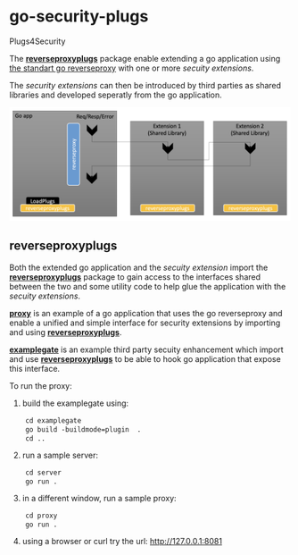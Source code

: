 # go-security-plugs
Plugs4Security

The [**reverseproxyplugs**](https://github.com/IBM/go-security-plugs/tree/main/reverseproxyplugs) package enable extending a go application using [the standart go reverseproxy](https://go.dev/src/net/http/httputil/reverseproxy.go) with one or more *secuity extensions*.

The *security extensions* can then be introduced by third parties as shared libraries and developed seperatly from the go application. 


![image](https://github.com/IBM/go-security-plugs/blob/main/rpplugs.png)


## reverseproxyplugs

Both the extended go application and the *secuity extension* import the [**reverseproxyplugs**](https://github.com/IBM/go-security-plugs/tree/main/reverseproxyplugs) package to gain access to the interfaces shared between the two and some utility code to help glue the application with the *secuity extensions*.

[**proxy**](https://github.com/IBM/go-security-plugs/tree/main/proxy) is an example of a go application that uses the go reverseproxy and enable a unified and simple interface for security extensions by importing and using [**reverseproxyplugs**](https://github.com/IBM/go-security-plugs/tree/main/reverseproxyplugs).

[**examplegate**](https://github.com/IBM/go-security-plugs/tree/main/examplegate) is an example third party secuity enhancement which import and use [**reverseproxyplugs**](https://github.com/IBM/go-security-plugs/tree/main/reverseproxyplugs) to be able to hook go application that expose this interface.


To run the proxy:

1. build the examplegate using:
```
    cd examplegate
    go build -buildmode=plugin  .
    cd ..
```
2. run a sample server:
```
    cd server
    go run .
```
3. in a different window, run a sample proxy:
```
    cd proxy
    go run .
```

4. using a browser or curl try the url: http://127.0.0.1:8081   

    


